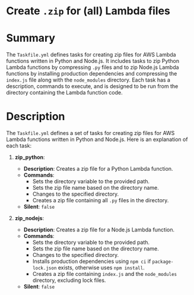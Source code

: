 Create `.zip` for (all) Lambda files
=======================================

# Summary

The `Taskfile.yml` defines tasks for creating zip files for AWS Lambda functions written in Python and Node.js. It
includes tasks to zip Python Lambda functions by compressing `.py` files and to zip Node.js Lambda functions by
installing production dependencies and compressing the `index.js` file along with the `node_modules` directory. Each
task has a description, commands to execute, and is designed to be run from the directory containing the Lambda function
code.

# Description

The `Taskfile.yml` defines a set of tasks for creating zip files for AWS Lambda functions written in Python and Node.js.
Here is an explanation of each task:

1. **zip_python**:
    - **Description**: Creates a zip file for a Python Lambda function.
    - **Commands**:
        - Sets the directory variable to the provided path.
        - Sets the zip file name based on the directory name.
        - Changes to the specified directory.
        - Creates a zip file containing all `.py` files in the directory.
    - **Silent**: `false`

2. **zip_nodejs**:
    - **Description**: Creates a zip file for a Node.js Lambda function.
    - **Commands**:
        - Sets the directory variable to the provided path.
        - Sets the zip file name based on the directory name.
        - Changes to the specified directory.
        - Installs production dependencies using `npm ci` if `package-lock.json` exists, otherwise uses `npm install`.
        - Creates a zip file containing `index.js` and the `node_modules` directory, excluding lock files.
    - **Silent**: `false`